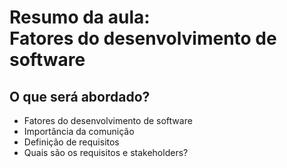 # Resumo da aula: <br> Fatores do desenvolvimento de software


## O que será abordado?

- Fatores do desenvolvimento de software
- Importância da comunição
- Definição de requisitos
- Quais são os requisitos e stakeholders?